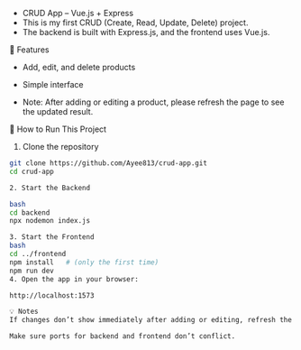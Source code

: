 - CRUD App – Vue.js + Express
- This is my first CRUD (Create, Read, Update, Delete) project.
- The backend is built with Express.js, and the frontend uses Vue.js.

🧪 Features
- Add, edit, and delete products

- Simple interface

- Note: After adding or editing a product, please refresh the page to see the updated result.

🚀 How to Run This Project


1. Clone the repository
```bash
git clone https://github.com/Ayee813/crud-app.git
cd crud-app

2. Start the Backend

bash
cd backend
npx nodemon index.js

3. Start the Frontend
bash
cd ../frontend
npm install   # (only the first time)
npm run dev
4. Open the app in your browser:

http://localhost:1573

💡 Notes
If changes don’t show immediately after adding or editing, refresh the page manually.

Make sure ports for backend and frontend don’t conflict.

